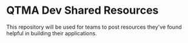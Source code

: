 # QTMA Dev Shared Resources
This repository will be used for teams to post resources they've found helpful in building their applications.
